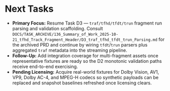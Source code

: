 # Next Tasks

- **Primary Focus:** Resume Task D3 — `traf/tfhd/tfdt/trun` fragment run parsing and validation scaffolding. Consult `DOCS/TASK_ARCHIVE/136_Summary_of_Work_2025-10-21_tfhd_Track_Fragment_Header/D3_traf_tfhd_tfdt_trun_Parsing.md` for the archived PRD and continue by wiring `tfdt`/`trun` parsers plus aggregated `traf` metadata into the streaming pipeline.
- **Follow-Up:** Add integration coverage for multi-fragment assets once representative fixtures are ready so the D2 monotonic validation paths receive end-to-end exercising.
- **Pending Licensing:** Acquire real-world fixtures for Dolby Vision, AV1, VP9, Dolby AC-4, and MPEG-H codecs so synthetic payloads can be replaced and snapshot baselines refreshed once licensing clears.
